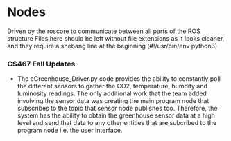 # Nodes

Driven by the roscore to communicate between all parts of the ROS structure
Files here should be left without file extensions as it looks cleaner, and they require a shebang line at the beginning (#!/usr/bin/env python3)

### CS467 Fall Updates
- The eGreenhouse_Driver.py code provides the ability to constantly poll the different sensors to gather the CO2, temperature, humdity and luminosity readings. The only additional work that the team added involving the sensor data was creating the main program node that subscribes to the topic that sensor node publishes too. Therefore, the system has the ability to obtain the greenhouse sensor data at a high level and send that data to any other entities that are subcribed to the program node i.e. the user interface.
